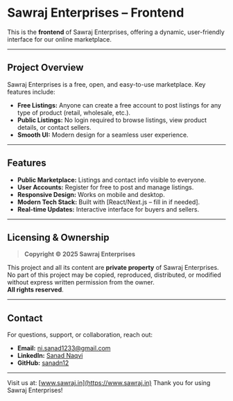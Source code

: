 # Sawraj Enterprises – Frontend

This is the **frontend** of Sawraj Enterprises, offering a dynamic, user-friendly interface for our online marketplace.

---

##  Project Overview

Sawraj Enterprises is a free, open, and easy-to-use marketplace. Key features include:

- **Free Listings:** Anyone can create a free account to post listings for any type of product (retail, wholesale, etc.).
- **Public Listings:** No login required to browse listings, view product details, or contact sellers.
- **Smooth UI:** Modern design for a seamless user experience.

---

## Features

- **Public Marketplace:** Listings and contact info visible to everyone.
- **User Accounts:** Register for free to post and manage listings.
- **Responsive Design:** Works on mobile and desktop.
- **Modern Tech Stack:** Built with [React/Next.js – fill in if needed].
- **Real-time Updates:** Interactive interface for buyers and sellers.

---

##  Licensing & Ownership

> **Copyright © 2025 Sawraj Enterprises**

This project and all its content are **private property** of Sawraj Enterprises.  
No part of this project may be copied, reproduced, distributed, or modified without express written permission from the owner.  
**All rights reserved**.

---

##  Contact

For questions, support, or collaboration, reach out:

- **Email:** [ni.sanad1233@gmail.com](mailto:ni.sanad1233@gmail.com)
- **LinkedIn:** [Sanad Naqvi](https://www.linkedin.com/in/sanad-naqvi-687703256/)
- **GitHub:** [sanadn12](https://github.com/sanadn12)

---


Visit us at: [www.sawraj.in](https://www.sawraj.in)
Thank you for using Sawraj Enterprises!
